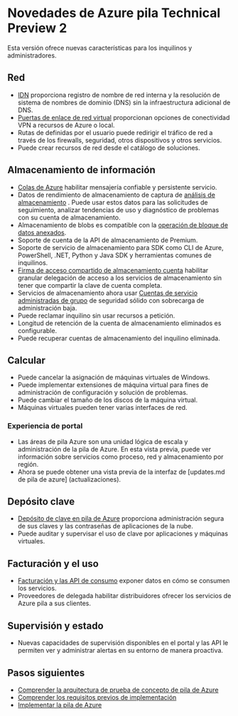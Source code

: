 <properties
    pageTitle="Novedades de la pila de Azure | Microsoft Azure"
    description="Novedades de la pila de Azure"
    services="azure-stack"
    documentationCenter=""
    authors="HeathL17"
    manager="byronr"
    editor=""/>

<tags
    ms.service="azure-stack"
    ms.workload="na"
    ms.tgt_pltfrm="na"
    ms.devlang="na"
    ms.topic="article"
    ms.date="10/25/2016"
    ms.author="helaw"/>

# <a name="whats-new-in-azure-stack-technical-preview-2"></a>Novedades de Azure pila Technical Preview 2
Esta versión ofrece nuevas características para los inquilinos y administradores.

## <a name="network"></a>Red   
   - [IDN](azure-stack-understanding-dns-in-tp2.md) proporciona registro de nombre de red interna y la resolución de sistema de nombres de dominio (DNS) sin la infraestructura adicional de DNS.
   - [Puertas de enlace de red virtual](azure-stack-create-vpn-connection-one-node-tp2.md) proporcionan opciones de conectividad VPN a recursos de Azure o local.
   - Rutas de definidas por el usuario puede redirigir el tráfico de red a través de los firewalls, seguridad, otros dispositivos y otros servicios.
   - Puede crear recursos de red desde el catálogo de soluciones.   

## <a name="storage"></a>Almacenamiento de información
 - [Colas de Azure](https://msdn.microsoft.com/library/dd179353.aspx) habilitar mensajería confiable y persistente servicio.
 - Datos de rendimiento de almacenamiento de captura de [análisis de almacenamiento](https://msdn.microsoft.com/library/azure/hh343270.aspx) . Puede usar estos datos para las solicitudes de seguimiento, analizar tendencias de uso y diagnóstico de problemas con su cuenta de almacenamiento.
 - Almacenamiento de blobs es compatible con la [operación de bloque de datos anexados](https://msdn.microsoft.com/library/azure/mt427365.aspx).
 - Soporte de cuenta de la API de almacenamiento de Premium.
 - Soporte de servicio de almacenamiento para SDK como CLI de Azure, PowerShell, .NET, Python y Java SDK y herramientas comunes de inquilinos. 
 - [Firma de acceso compartido de almacenamiento cuenta](https://msdn.microsoft.com/library/azure/mt584140.aspx) habilitar granular delegación de acceso a los servicios de almacenamiento sin tener que compartir la clave de cuenta completa.  
 - Servicios de almacenamiento ahora usar [Cuentas de servicio administradas de grupo](https://technet.microsoft.com/library/hh831477.aspx) de seguridad sólido con sobrecarga de administración baja.
 - Puede reclamar inquilino sin usar recursos a petición.
 - Longitud de retención de la cuenta de almacenamiento eliminados es configurable.
 - Puede recuperar cuentas de almacenamiento del inquilino eliminada.

## <a name="compute"></a>Calcular
- Puede cancelar la asignación de máquinas virtuales de Windows.
- Puede implementar extensiones de máquina virtual para fines de administración de configuración y solución de problemas.
- Puede cambiar el tamaño de los discos de la máquina virtual.
- Máquinas virtuales pueden tener varias interfaces de red.

### <a name="portal-experience"></a>Experiencia de portal
 - Las áreas de pila Azure son una unidad lógica de escala y administración de la pila de Azure. En esta vista previa, puede ver información sobre servicios como proceso, red y almacenamiento por región.
 - Ahora se puede obtener una vista previa de la interfaz de [updates.md de pila de azure] (actualizaciones).

## <a name="key-vault"></a>Depósito clave
- [Depósito de clave en pila de Azure](azure-stack-kv-intro.md) proporciona administración segura de sus claves y las contraseñas de aplicaciones de la nube.
- Puede auditar y supervisar el uso de clave por aplicaciones y máquinas virtuales.

## <a name="billing-and-usage"></a>Facturación y el uso
 - [Facturación y las API de consumo](azure-stack-billing-and-chargeback.md) exponer datos en cómo se consumen los servicios.  
 - Proveedores de delegada habilitar distribuidores ofrecer los servicios de Azure pila a sus clientes.

## <a name="monitoring-and-health"></a>Supervisión y estado
 - Nuevas capacidades de supervisión disponibles en el portal y las API le permiten ver y administrar alertas en su entorno de manera proactiva.  

## <a name="next-steps"></a>Pasos siguientes
- [Comprender la arquitectura de prueba de concepto de pila de Azure](azure-stack-architecture.md)      
- [Comprender los requisitos previos de implementación](azure-stack-deploy.md)
- [Implementar la pila de Azure](azure-stack-run-powershell-script.md)

  
